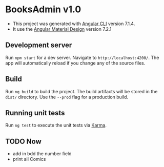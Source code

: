 # BooksAdmin v1.0

- This project was generated with [Angular CLI](https://github.com/angular/angular-cli) version 7.1.4.
- It use the [Angular Material Design](https://material.angular.io) version 7.2.1

## Development server

Run `npm start` for a dev server. Navigate to `http://localhost:4200/`. The app will automatically reload if you change any of the source files.

## Build

Run `ng build` to build the project. The build artifacts will be stored in the `dist/` directory. Use the `--prod` flag for a production build.

## Running unit tests

Run `ng test` to execute the unit tests via [Karma](https://karma-runner.github.io).

## TODO Now

- add in bdd the number field
- print all Comics 
